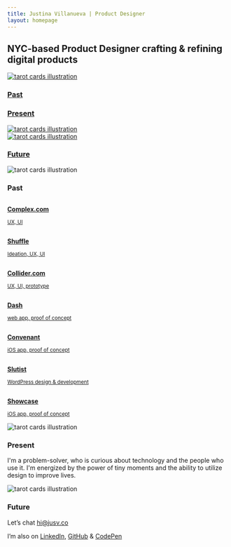 ```yaml
---
title: Justina Villanueva | Product Designer
layout: homepage
---
```


<!-- INTRO -->
<section class="page" id="intro">
  <div class="page-50-fixed page-red flex" id="tagline">
    <div class="inner inner-padding">
      <h2>NYC-based Product Designer crafting & refining digital products</h2>
    </div>
  </div>
  <div class="page-50-fixed nav" id="nav">
    <a href="/#past">
      <div class="nav-row nav-past">
        <div class="nav-row-inner">
          <img src="/assets/svg/icon-tarot.svg" alt="tarot cards illustration">
          <h3>Past</h3>
        </div>
      </div>
    </a>
    <a href="/#present">
      <div class="nav-row nav-present">
        <div class="nav-row-inner">
          <h3>Present</h3>
          <img src="/assets/svg/icon-hand.svg" alt="tarot cards illustration">
        </div>
      </div>
    </a>
    <a href="/#future">
      <div class="nav-row nav-future">
        <div class="nav-row-inner">
          <img src="/assets/svg/icon-moon.svg" alt="tarot cards illustration">
          <h3>Future</h3>
        </div>
      </div>
    </a>
  </div>
</section>
<!-- PAST -->
<section class="page page-pad page-blue" id="past">
  <div class="inner inner-padding">
    <img src="/assets/svg/icon-tarot.svg" class="icon" alt="tarot cards illustration">
    <h3 class="text-center">Past</h3>
    <div class="flex-wrapper">
      <div class="flex-25 inner-gutter">
        <a href="/complex">
          <img src="/assets/thumbnails/thumbnail-complex.png" alt="">
          <p><strong>Complex.com</strong></p>
          <p><small>UX, UI</small></p>
        </a>
      </div>
      <div class="flex-25 inner-gutter">
        <a href="/shuffle">
          <img src="/assets/thumbnails/thumbnail-shuffle.png" alt="">
          <p><strong>Shuffle</strong></p>
          <p><small>Ideation, UX, UI</small></p>
        </a>
      </div>
      <div class="flex-25 inner-gutter">
        <a href="/collider">
          <img src="/assets/thumbnails/thumbnail-collider.png" alt="">
          <p><strong>Collider.com</strong></p>
          <p><small>UX, UI, prototype</small></p>
        </a>
      </div>
      <div class="flex-25 inner-gutter">
        <a href="/dash">
          <img src="/assets/thumbnails/thumbnail-dash.png" alt="">
          <p><strong>Dash</strong></p>
          <p><small>web app, proof of concept</small></p>
        </a>
      </div>
      <div class="flex-25 inner-gutter">
        <a href="/covenant">
          <img src="/assets/thumbnails/thumbnail-covenant.png" alt="">
          <p><strong>Convenant</strong></p>
          <p><small>iOS app, proof of concept</small></p>
        </a>
      </div>
      <div class="flex-25 inner-gutter">
        <a href="/slutist">
          <img src="/assets/thumbnails/thumbnail-slutist.png" alt="">
          <p><strong>Slutist</strong></p>
          <p><small>WordPress design & development</small></p>
        </a>
      </div>
      <div class="flex-25 inner-gutter">
        <a href="/showcase">
          <img src="/assets/thumbnails/thumbnail-showcase.png" alt="">
          <p><strong>Showcase</strong></p>
          <p><small>iOS app, proof of concept</small></p>
        </a>
      </div>
    </div>
  </div>
</section>
<!-- PRESENT -->
<section class="page page-pad page-red-10" id="present">
  <div class="inner page-inner">
    <img src="/assets/svg/icon-hand.svg" class="icon" alt="tarot cards illustration">
    <h3>Present</h3>
    <p class="text-medium">I'm a problem-solver, who is curious about technology and the people who use it. I'm energized by the power of tiny moments and the ability to utilize design to improve lives.</p>
  </div>
</section>
<!-- FUTURE -->
<section class="page page-pad page-pink-10" id="future">
  <div class="inner page-inner link-underline">
    <img src="/assets/svg/icon-moon.svg" class="icon" alt="tarot cards illustration">
    <h3>Future</h3>
    <p class="text-medium">Let’s chat <a href="mailto:hi@jusv.co">hi@jusv.co</a></p>
    <p class="text-medium">I’m also on <a href="https://www.linkedin.com/in/justinavillanueva/" target="_blank">LinkedIn</a>, <a href="https://github.com/justinav" target="_blank">GitHub</a> & <a href="https://codepen.io/justinav/" target="_blank">CodePen</a></p>
  </div>
</section>
